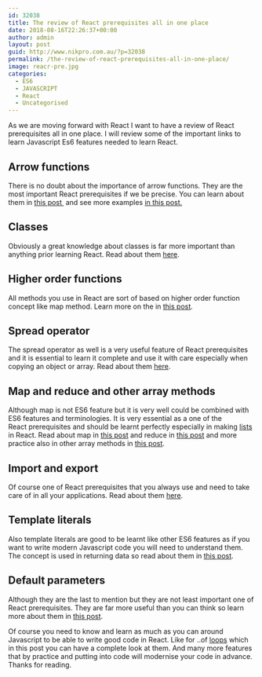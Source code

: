 ```yaml
---
id: 32038
title: The review of React prerequisites all in one place
date: 2018-08-16T22:26:37+00:00
author: admin
layout: post
guid: http://www.nikpro.com.au/?p=32038
permalink: /the-review-of-react-prerequisites-all-in-one-place/
image: reacr-pre.jpg
categories:
  - ES6
  - JAVASCRIPT
  - React
  - Uncategorised
---
```

As we are moving forward with React I want to have a review of React prerequisites all in one place. I will review some of the important links to learn Javascript Es6 features needed to learn React.

## Arrow functions

There is no doubt about the importance of arrow functions. They are the most important React prerequisites if we be precise. You can learn about them in [this post ](http://www.nikpro.com.au/all-you-need-to-know-about-arrow-functions-in-javascript/) and see more examples [in this post.](http://www.nikpro.com.au/some-arrow-function-benefits-with-examples-explained/)

## Classes

Obviously a great knowledge about classes is far more important than anything prior learning React. Read about them [here](http://www.nikpro.com.au/how-to-create-classes-in-javascript-es6/).

## Higher order functions

All methods you use in React are sort of based on higher order function concept like map method. Learn more on the in [this post](http://www.nikpro.com.au/higher-order-functions-in-javascript-with-examples/). 

## Spread operator

The spread operator as well is a very useful feature of React prerequisites and it is essential to learn it complete and use it with care especially when copying an object or array. Read about them [here](http://www.nikpro.com.au/what-is-spread-syntax-in-es6-and-how-to-use-it/).

## Map and reduce and other array methods

Although map is not ES6 feature but it is very well could be combined with ES6 features and terminologies. It is very essential as a one of the React prerequisites and should be learnt perfectly especially in making [lists](http://www.nikpro.com.au/using-map-method-in-react-components-with-examples-explained/) in React. Read about map in [this post](http://www.nikpro.com.au/javascript-es6-maps-with-examples/) and reduce in [this post](http://www.nikpro.com.au/javascript-es6-reduce-method/) and more practice also in other array methods in [this post](http://www.nikpro.com.au/practice-with-map-filter-and-sort-methods-in-javascript-the-es6-way/). 

## Import and export

Of course one of React prerequisites that you always use and need to take care of in all your applications. Read about them [here](http://www.nikpro.com.au/es6-export-and-import-statements-explained-with-examples/).

## Template literals

Also template literals are good to be learnt like other ES6 features as if you want to write modern Javascript code you will need to understand them. The concept is used in returning data so read about them in [this post](http://www.nikpro.com.au/template-literals-in-js6-explained/).

## Default parameters

Although they are the last to mention but they are not least important one of React prerequisites. They are far more useful than you can think so learn more about them in [this post](http://www.nikpro.com.au/default-parameters-in-javascript-es6-explained/).

Of course you need to know and learn as much as you can around Javascript to be able to write good code in React. Like for ..of [loops](http://www.nikpro.com.au/for-loop-in-javascript-and-es6-explained/) which in this post you can have a complete look at them. And many more features that by practice and putting into code will modernise your code in advance. Thanks for reading.